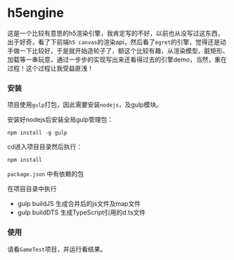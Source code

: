 # h5engine

这是一个比较有意思的h5渲染引擎，我肯定写的不好，以前也从没写过这东西，出于好奇，看了下前端`h5 canvas`的渲染api，然后看了`egret`的引擎，觉得还是动手做一下比较好，于是就开始造轮子了，额这个比较有趣，从渲染模型、脏矩形、加载等一串玩意，通过一步步的实现写出来还看得过去的引擎demo，当然，重在过程！这个过程让我受益匪浅！

### 安装

项目使用`gulp`打包，因此需要安装`nodejs`，及gulp模块。

安装好nodejs后安装全局gulp管理包：

	npm install -g gulp

cd进入项目目录然后执行：

	npm install

`package.json` 中有依赖的包

在项目目录中执行 

- gulp buildJS 生成合并后的js文件及map文件
- gulp buildDTS 生成TypeScript引用的d.ts文件

### 使用

请看`GameTest`项目，并运行看结果。
